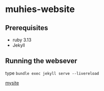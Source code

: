 # muhies-website

## Prerequisites

- ruby 3.13
- Jekyll

## Running the websever

type `bundle exec jekyll serve --livereload`

<a href="https://muhie.github.io/muhies-website/">mysite</a>